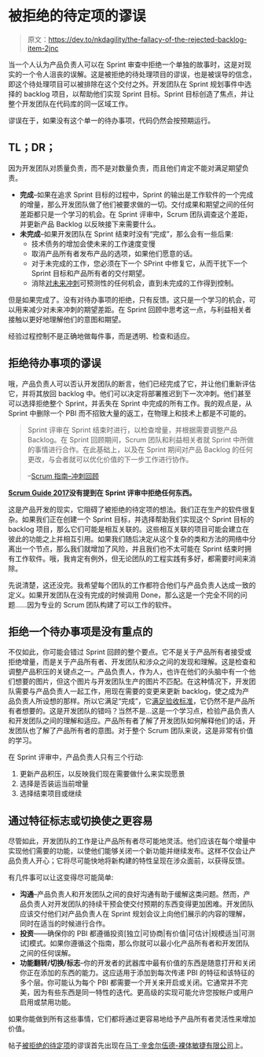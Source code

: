 # 被拒绝的待定项的谬误

> 原文：<https://dev.to/nkdagility/the-fallacy-of-the-rejected-backlog-item-2jnc>

当一个人认为产品负责人可以在 Sprint 审查中拒绝一个单独的故事时，这是对现实的一个令人沮丧的误解。这是被拒绝的待处理项目的谬误，也是被误导的信念，即这个待处理项目可以被排除在这个交付之外。开发团队在 Sprint 规划事件中选择的 backlog 项目，以帮助他们实现 Sprint 目标。Sprint 目标创造了焦点，并让整个开发团队在代码库的同一区域工作。

谬误在于，如果没有这个单一的待办事项，代码仍然会按预期运行。

## TL；DR；

因为开发团队对质量负责，而不是对数量负责，而且他们肯定不能对满足期望负责。

*   **完成**–如果在追求 Sprint 目标的过程中，Sprint 的输出是工作软件的一个完成的增量，那么开发团队做了他们被要求做的一切。交付成果和期望之间的任何差距都只是一个学习的机会。在 Sprint 评审中，Scrum 团队调查这个差距，并更新产品 Backlog 以反映接下来需要什么。
*   **未完成**–如果开发团队在 Sprint 结束时没有“完成”，那么会有一些后果:
    *   技术债务的增加会使未来的工作速度变慢
    *   取消产品所有者发布产品的选项，如果他们愿意的话。
    *   对于未完成的工作，您必须在下一个 SPrint 中修复它，从而干扰下一个 Sprint 目标和产品所有者的交付期望。
    *   消除[对未来冲刺](https://nkdagility.com/release-planning-and-predictable-delivery/)可预测性的任何机会，直到未完成的工作得到控制。

但是如果完成了。没有对待办事项的拒绝，只有反馈。这只是一个学习的机会，可以用来减少对未来冲刺的期望差距。在 Sprint 回顾中思考这一点，与利益相关者接触以更好地理解他们的意图和期望。

经验过程控制不是正确地做每件事，而是透明、检查和适应。

## 拒绝待办事项的谬误

哦，产品负责人可以否认开发团队的断言，他们已经完成了它，并让他们重新评估它，并将其放回 backlog 中。他们可以决定将部署推迟到下一次冲刺。他们甚至可以选择拒绝整个 Sprint，并丢失在 Sprint 中完成的所有工作。我的观点是，从 Sprint 中删除一个 PBI 而不招致大量的返工，在物理上和技术上都是不可能的。

> Sprint 评审在 Sprint 结束时进行，以检查增量，并根据需要调整产品 Backlog。在 Sprint 回顾期间，Scrum 团队和利益相关者就 Sprint 中所做的事情进行合作。在此基础上，以及在 Sprint 期间对产品 Backlog 的任何更改，与会者就可以优化价值的下一步工作进行协作。
> 
> –[Scrum 指南–冲刺回顾](http://www.scrumguides.org/scrum-guide.html#events-review)

**[Scrum Guide 2017](https://www.scrum.org/Scrum-Guides)没有提到在 Sprint 评审中拒绝任何东西。**

这是产品开发的现实，它阻碍了被拒绝的待定项的想法。我们正在生产的软件很复杂。如果我们正在创建一个 Sprint 目标，并选择帮助我们实现这个 Sprint 目标的 backlog 项目，那么它们可能是相互关联的。这些相互关联的项目可能会建立在彼此的功能之上并相互引用。如果我们随后决定从这个复杂的类和方法的网络中分离出一个节点，那么我们就增加了风险，并且我们也不太可能在 Sprint 结束时拥有工作软件。哦，我肯定有例外，但无论团队的工程实践有多好，都需要时间来消除。

先说清楚，这还没完。我希望每个团队的工作都符合他们与产品负责人达成一致的定义。如果开发团队在没有完成的时候调用 Done，那么这是一个完全不同的问题……因为专业的 Scrum 团队构建了可以工作的软件。

## 拒绝一个待办事项是没有重点的

不仅如此，你可能会错过 Sprint 回顾的整个要点。它不是关于产品所有者接受或拒绝增量，而是关于产品所有者、开发团队和涉众之间的发现和理解。这是检查和调整产品积压的关键点之一。产品负责人，作为人，也许在他们的头脑中有一个他们想要的图片，但这个图片与开发团队生产的图片不匹配。在这种情况下，开发团队需要与产品负责人一起工作，用现在需要的变更来更新 backlog，使之成为产品负责人所设想的那样。所以它满足“完成”，它[满足验收标准](https://dev.to/mrhinsh/you-are-doing-it-wrong-if-you-are-not-using-test-first-4pc8-temp-slug-8256556)，它仍然不是产品所有者想要的。这是开发团队的错吗？当然不是…这是一个学习点，检验产品负责人和开发团队之间的理解和适应。产品所有者了解了开发团队如何解释他们的话，开发团队也了解了产品所有者的意图。对于整个 Scrum 团队来说，这是非常有价值的学习。

在 Sprint 评审中，产品负责人只有三个行动:

1.  更新产品积压，以反映我们现在需要做什么来实现愿景
2.  选择是否装运当前增量
3.  选择结束项目或继续

## 通过特征标志或切换使之更容易

尽管如此，开发团队的工作是让产品所有者尽可能地灵活。他们应该在每个增量中实现他们需要的功能，以使他们能够关闭一个新功能并继续发布。这样不仅会让产品负责人开心；它将尽可能快地将新构建的特性呈现在涉众面前，以获得反馈。

有几件事可以让这变得尽可能简单:

*   **沟通**–产品负责人和开发团队之间的良好沟通有助于缓解这类问题。然而，产品负责人对开发团队的持续干预会使交付预期的东西变得更加困难。开发团队应该交付他们对产品负责人在 Sprint 规划会议上向他们展示的内容的理解，同时在适当的时候进行合作。
*   **投资**——确保你的 PBI 都遵循投资[独立|可协商|有价值|可估计|规模适当|可测试]模式。如果你遵循这个指南，那么你就可以最小化产品所有者和开发团队之间的任何误解。
*   **功能翻转/切换/标志**–你的开发者的武器库中最有价值的东西是随意打开和关闭你正在添加的东西的能力。这应适用于添加到每次传递 PBI 的特征和该特征的多个层。你可能认为每个 PBI 都需要一个开关来开启或关闭。它通常并不完美，因为有些东西是同一特性的迭代。更高级的实现可能允许您按帐户或用户启用或禁用功能。

如果你能做到所有这些事情，它们都将通过更容易地给予产品所有者灵活性来增加价值。

帖子[被拒绝的待定项](https://nkdagility.com/the-fallacy-of-the-rejected-backlog-item/)的谬误首先出现在[马丁·辛舍尔伍德-裸体敏捷有限公司](https://nkdagility.com)上。